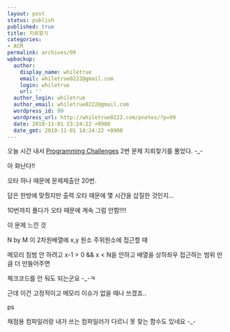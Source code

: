 ```yaml
---
layout: post
status: publish
published: true
title: 지뢰찾기
categories:
- ACM
permalink: archives/99
wpbackup:
  author:
    display_name: whiletrue
    email: whiletrue0222@gmail.com
    login: whiletrue
    url: ''
  author_login: whiletrue
  author_email: whiletrue0222@gmail.com
  wordpress_id: 99
  wordpress_url: http://whiletrue0222.com/pnotes/?p=99
  date: 2010-11-01 23:24:22 +0900
  date_gmt: 2010-11-01 14:24:22 +0900
---
```


오늘 시간 내서 [Programming Challenges](http://www.yes24.com/24/goods/1396784?scode=032&OzSrank=1) 2번 문제
지뢰찾기를 풀었다. -_-

아 화난다!!

오타 하나 때문에 문제제출만 20번.

답은 한방에 맞췄지만 출력 오타 때문에 몇 시간을 삽질한 것인지…

10번까지 풀다가 오타 때문에 계속 그럼 안함!!!!

이 문제 느낀 것

N by M 이 2차원배열에 x,y 원소 주위원소에 접근할 때

메모리 침범 안 하려고 x-1 > 0 && x < N을 안하고 배열을 상하좌우 접근하는 범위 만큼 더 만들어주면

체크코드를 안 둬도 되는군요 -_-ㅋ

근데 이건 고정적이고 메모리 이슈가 없을 때나 쓰겠죠..

ps

채점용 컴파일러랑 내가 쓰는 컴파일러가 다르니 못 찾는 함수도 있네요 -_-
